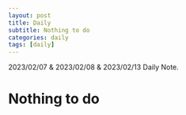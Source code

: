 ```yaml
---
layout: post
title: Daily 
subtitle: Nothing to do
categories: daily
tags: [daily]
---
```

  
2023/02/07 & 2023/02/08 & 2023/02/13 Daily Note.  
# Nothing to do 
